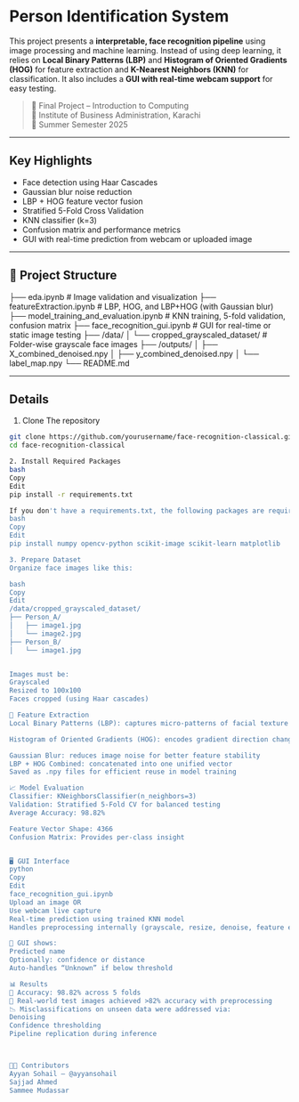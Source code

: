 # Person Identification System

This project presents a **interpretable, face recognition pipeline** using image processing and machine learning. Instead of using deep learning, it relies on **Local Binary Patterns (LBP)** and **Histogram of Oriented Gradients (HOG)** for feature extraction and **K-Nearest Neighbors (KNN)** for classification. It also includes a **GUI with real-time webcam support** for easy testing.

> 📍 Final Project – Introduction to Computing  
> 📍 Institute of Business Administration, Karachi  
> 📍 Summer Semester 2025

---

##  Key Highlights

-  Face detection using Haar Cascades  
-  Gaussian blur noise reduction  
-  LBP + HOG feature vector fusion  
-  Stratified 5-Fold Cross Validation  
-  KNN classifier (k=3)  
-  Confusion matrix and performance metrics  
-  GUI with real-time prediction from webcam or uploaded image  

---

## 📁 Project Structure
├── eda.ipynb # Image validation and visualization
├── featureExtraction.ipynb # LBP, HOG, and LBP+HOG (with Gaussian blur)
├── model_training_and_evaluation.ipynb # KNN training, 5-fold validation, confusion matrix
├── face_recognition_gui.ipynb # GUI for real-time or static image testing
├── /data/
│ └── cropped_grayscaled_dataset/ # Folder-wise grayscale face images
├── /outputs/
│ ├── X_combined_denoised.npy
│ ├── y_combined_denoised.npy
│ └── label_map.npy
└── README.md


---

##  Details


1. Clone The repository
```bash
git clone https://github.com/yourusername/face-recognition-classical.git
cd face-recognition-classical

2. Install Required Packages
bash
Copy
Edit
pip install -r requirements.txt

If you don't have a requirements.txt, the following packages are required:
bash
Copy
Edit
pip install numpy opencv-python scikit-image scikit-learn matplotlib

3. Prepare Dataset
Organize face images like this:

bash
Copy
Edit
/data/cropped_grayscaled_dataset/
├── Person_A/
│   ├── image1.jpg
│   └── image2.jpg
├── Person_B/
│   └── image1.jpg


Images must be:
Grayscaled
Resized to 100x100
Faces cropped (using Haar cascades)

🔬 Feature Extraction
Local Binary Patterns (LBP): captures micro-patterns of facial texture

Histogram of Oriented Gradients (HOG): encodes gradient direction changes

Gaussian Blur: reduces image noise for better feature stability
LBP + HOG Combined: concatenated into one unified vector
Saved as .npy files for efficient reuse in model training

📈 Model Evaluation
Classifier: KNeighborsClassifier(n_neighbors=3)
Validation: Stratified 5-Fold CV for balanced testing
Average Accuracy: 98.82%

Feature Vector Shape: 4366
Confusion Matrix: Provides per-class insight


🖥️ GUI Interface
python
Copy
Edit
face_recognition_gui.ipynb
Upload an image OR
Use webcam live capture
Real-time prediction using trained KNN model
Handles preprocessing internally (grayscale, resize, denoise, feature extraction)

📸 GUI shows:
Predicted name
Optionally: confidence or distance
Auto-handles “Unknown” if below threshold

📊 Results
💯 Accuracy: 98.82% across 5 folds
🧪 Real-world test images achieved >82% accuracy with preprocessing
📉 Misclassifications on unseen data were addressed via:
Denoising
Confidence thresholding
Pipeline replication during inference



🧑‍💻 Contributors
Ayyan Sohail — @ayyansohail
Sajjad Ahmed
Sammee Mudassar



